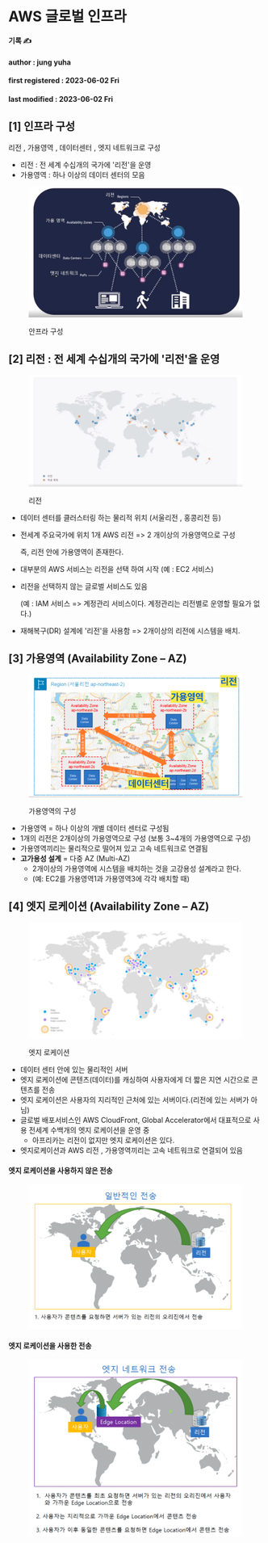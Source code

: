 # AWS 글로벌 인프라

**기록 ✍️**

#### author : jung yuha

#### first registered : 2023-06-02 Fri

#### last modified : 2023-06-02 Fri

## \[1] 인프라 구성

리전 , 가용영역 , 데이터센터 , 엣지 네트워크로 구성

* 리전 : 전 세계 수십개의 국가에 '리전'을 운영
* 가용영역 : 하나 이상의 데이터 센터의 모음&#x20;

<figure><img src="../../.gitbook/assets/image (7) (1).png" alt=""><figcaption><p>안프라 구성</p></figcaption></figure>

## \[2] 리전 : 전 세계 수십개의 국가에 '리전'을 운영

<figure><img src="../../.gitbook/assets/image (9) (2) (1).png" alt=""><figcaption><p>리전</p></figcaption></figure>

* 데이터 센터를 클러스터링 하는 물리적 위치 (서울리전 , 홍콩리전 등)
*   전세계 주요국가에 위치 1개 AWS 리전 => 2 개이상의 가용영역으로 구성

    즉, 리전 안에 가용영역이 존재한다.
* 대부분의 AWS 서비스는 리전을 선택 하여 시작 (예 : EC2 서비스)
*   리전을 선택하지 않는 글로벌 서비스도 있음&#x20;

    (예 : IAM 서비스 => 계정관리 서비스이다. 계정관리는 리전별로 운영할 필요가 없다.)
* 재해복구(DR) 설계에 '리전'을 사용함 => 2개이상의 리전에 시스템을 배치.&#x20;

## \[3] 가용영역  (Availability Zone – AZ)

<figure><img src="../../.gitbook/assets/image (5) (1) (1).png" alt=""><figcaption><p>가용영역의 구성</p></figcaption></figure>

* 가용영역 = 하나 이상의 개별 데이터 센터로 구성됨
* 1개의 리전은 2개이상의 가용영역으로 구성 (보통 3\~4개의 가용영역으로 구성)
* 가용영역끼리는 물리적으로 떨어져 있고 고속 네트워크로 연결됨
* **고가용성 설계** = 다중 AZ (Multi-AZ)
  * &#x20;2개이상의 가용영역에 시스템을 배치하는 것을 고강용성 설계라고 한다.
  * (예: EC2를 가용영역1과 가용영역3에 각각 배치할 때)

## \[4] 엣지 로케이션  (Availability Zone – AZ)

<figure><img src="../../.gitbook/assets/image (15) (1).png" alt=""><figcaption><p>엣지 로케이션</p></figcaption></figure>

* 데이터 센터 안에 있는 물리적인 서버
* 엣지 로케이션에 콘텐츠(데이터)를 캐싱하여 사용자에게 더 짧은 지연 시간으로 콘텐츠를 전송
* 엣지 로케이션은 사용자의 지리적인 근처에 있는 서버이다.(리전에 있는 서버가 아님)
* 글로벌 배포서비스인 AWS CloudFront, Global Accelerator에서 대표적으로 사용 전세계 수백개의 엣지 로케이션을 운영 중
  * 아프리카는 리전이 없지만 엣지 로케이션은 있다.
* 엣지로케이션과 AWS 리전 , 가용영역끼리는 고속 네트워크로 연결되어 있음

#### 엣지 로케이션을 사용하지 않은 전송

<figure><img src="../../.gitbook/assets/image (1) (2).png" alt=""><figcaption></figcaption></figure>

#### 엣지 로케이션을 사용한 전송

<figure><img src="../../.gitbook/assets/image (17) (1) (1) (1).png" alt=""><figcaption></figcaption></figure>
